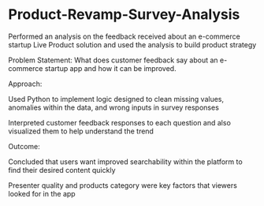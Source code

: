 # Product-Revamp-Survey-Analysis
Performed an analysis on the feedback received about an e-commerce startup Live Product solution and used the analysis to build product strategy

Problem Statement: What does customer feedback say about an e-commerce startup app and how it can be improved.

Approach: 

Used Python to implement logic designed to clean missing values, anomalies within the data, and wrong inputs in survey responses

Interpreted customer feedback responses to each question and also visualized them to help understand the trend

Outcome:

Concluded that users want improved searchability within the platform to find their desired content quickly

Presenter quality and products category were key factors that viewers looked for in the app
